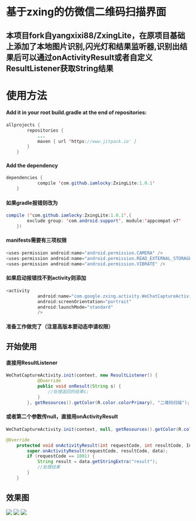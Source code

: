 # 基于zxing的仿微信二维码扫描界面
## 本项目fork自yangxixi88/ZxingLite，在原项目基础上添加了本地图片识别,闪光灯和结果监听器,识别出结果后可以通过onActivityResult或者自定义ResultListener获取String结果
# 使用方法
#### Add it in your root build.gradle at the end of repositories:
```java
allprojects {
		repositories {
			...
			maven { url 'https://www.jitpack.io' }
		}
	}
```
#### Add the dependency
```java
dependencies {
	        compile 'com.github.iamlocky:ZxingLite:1.0.1'
	}
```
#### 如果gradle报错则改为
```java
compile ('com.github.iamlocky:ZxingLite:1.0.1',{
        exclude group: 'com.android.support', module:'appcompat-v7'
    })
```
#### manifests需要有三项权限
```java
<uses-permission android:name="android.permission.CAMERA" />
<uses-permission android:name="android.permission.READ_EXTERNAL_STORAGE" />
<uses-permission android:name="android.permission.VIBRATE" />
```
#### 如果启动报错找不到activity则添加
```java
<activity
            android:name="com.google.zxing.activity.WeChatCaptureActivity"
            android:screenOrientation="portrait"
            android:launchMode="standard"
            />
```
#### 准备工作做完了（注意高版本要动态申请权限）
## 开始使用
#### 直接用ResultListener
```java
WeChatCaptureActivity.init(context, new ResultListener() {
            @Override
            public void onResult(String s) {
                //处理返回的结果s;
            }
        }, getResources().getColor(R.color.colorPrimary), "二维码扫描");
```
#### 或者第二个参数传null，直接用onActivityResult
```java
WeChatCaptureActivity.init(context, null, getResources().getColor(R.color.colorPrimary), "二维码扫描2");
```
```java
@Override
    protected void onActivityResult(int requestCode, int resultCode, Intent data) {
        super.onActivityResult(requestCode, resultCode, data);
        if (requestCode == 1001) {
			String result = data.getStringExtra("result");
			//处理结果
        }
    }
```
## 效果图
![](https://github.com/iamlocky/ZxingLite/blob/master/screenShots/Screenshot_2017-08-30-18-45-44-283_com.ygip.ipbas.png)
![](https://github.com/iamlocky/ZxingLite/blob/master/screenShots/Screenshot_2017-08-30-18-46-24-274_com.ygip.ipbas.png)
![](https://github.com/iamlocky/ZxingLite/blob/master/screenShots/Screenshot_2017-08-30-19-00-25-533_yangxixi.zxing.png)
